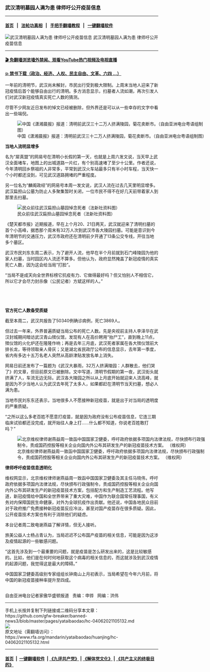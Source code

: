 ### 武汉清明墓园人满为患  律师吁公开疫苗信息
------------------------

#### [首页](https://github.com/gfw-breaker/banned-news3/blob/master/README.md) &nbsp;&nbsp;|&nbsp;&nbsp; [法轮功真相](https://github.com/begood0513/basic/blob/master/README.md)  &nbsp;&nbsp;|&nbsp;&nbsp; [手把手翻墙教程](https://github.com/gfw-breaker/guides/wiki)  &nbsp;&nbsp;|&nbsp;&nbsp; [一键翻墙软件](https://github.com/gfw-breaker/nogfw/blob/master/README.md)  



<div id="headerimg">
 <img alt="武汉清明墓园人满为患  律师吁公开疫苗信息" src="https://www.rfa.org/mandarin/yataibaodao/huanjing/hc-04062021105132.html/@@images/24687c2d-1a79-4e80-9179-26457cbc43c6.jpeg" title="武汉清明墓园人满为患  律师吁公开疫苗信息"/>
 <span class="lead_image_caption">
  武汉清明墓园人满为患  律师吁公开疫苗信息
 </span>
 <!-- zoomattribute -->
</div>

<hr/>


#### [ 🎬  免翻墙浏览墙外禁闻、观看YouTube热门视频及电视直播](https://github.com/gfw-breaker/HelloWorld)

#### [ 💥  禁书下载（政治、经济、人权、民主自由、文革、六四 ...）](https://github.com/gfw-breaker/books/blob/master/README.md)

<div id="storytext">
 <p>
 </p>
 <p>
  一年前的清明节，武汉尚未解封，市民出行受到极大限制。上周末当地人迎来了新冠疫情后首个能够自由出行的清明。多方消息显示，扫墓者人流如潮，再次引发人们对武汉新冠疫情真实死亡人数的猜测。
 </p>
 <p>
  尽管不少网友近日发布的悼文已经被删除，但外界还是可以从一些幸存的文字中看出一些端倪。
 </p>
 <p>
  <figure class="image-richtext image-inline captioned" style="width:620px;">
   <img alt="中国《潇湘晨报》报道：清明前武汉三十二万人挤满陵园，菊花卖断市。（自由亚洲电台粤语组制图）" src="https://www.rfa.org/mandarin/yataibaodao/huanjing/hc-04062021105132.html/hc0406a.jpg/@@images/dd8a1349-7de2-4460-855c-35d72329d533.png" title="hc0406a.jpg"/>
   <figcaption class="image-caption">
    中国《潇湘晨报》报道：清明前武汉三十二万人挤满陵园，菊花卖断市。（自由亚洲电台粤语组制图）
   </figcaption>
   <small>
   </small>
  </figure>
 </p>
 <p>
  <strong>
   当地人流明显增多
  </strong>
 </p>
 <p>
  名为“犀真盟”的网易号在清明小长假的第一天，也就是上周六发文说，当天早上武汉全面堵车，地图上的出城道路一片红，有个别高速堵了至少十公里。作者还说，今年清明回乡祭祖的人非常多，平常到武汉火车站最多只有半小时车程，当天快一个小时都还没到，可见武汉道路拥堵的严重程度。
 </p>
 <p>
  另一位名为“麟阁政经”的网易号本周一发文说，武汉人流在过去几天里明显增多。武汉扁担山公墓为防止人多聚集暂时关闭，一位市民不得不在好几天前带着家人到那里去扫墓。
 </p>
 <p>
  <figure class="image-richtext image-inline captioned" style="width:620px;">
   <img alt="民众前往武汉扁担山墓园悼念死者（法新社资料图）" src="https://www.rfa.org/mandarin/yataibaodao/huanjing/hc-04062021105132.html/hc0406b.jpg/@@images/22b0025d-8d14-424a-9bfb-f9f3ba205c87.jpeg" title="hc0406b.jpg"/>
   <figcaption class="image-caption">
    民众前往武汉扁担山墓园悼念死者（法新社资料图）
   </figcaption>
   <small>
   </small>
  </figure>
 </p>
 <p>
  《楚天都市报》近期报道，早在上个月20、21日两天，武汉就迎来了清明扫墓的首个小高峰，据悉那个周末有32万人次到武汉市各大陵园扫墓。可能是意识到今年清明节的交通压力，武汉市政府还在清明前夕开通了13条公交专线，开往当地多个墓区。
 </p>
 <p>
  武汉市民刘东东周二表示，为了避开人流，他早在半个月前就到石门峰陵园为他的家人扫墓，当时园区内人流还不算多。但他认为，政府显然掩盖了新冠疫情的真实死亡人数，因为这会给当局“打脸”。
 </p>
 <p>
  “当局不是成天向全世界标榜它抗疫有力、它做得最好吗？但又怕别人不相信它，所以它才会尽力封杀像（公民记者）方斌这样的人。”
 </p>
 <p>
  <br/>
 </p>
 <p>
  <br/>
 </p>
 <p>
  <strong>
   官方死亡人数备受质疑
  </strong>
 </p>
 <p>
  截至本周二，武汉共报告了50340例确诊病例，死亡3869人。
 </p>
 <p>
  但过去一年来，外界普遍质疑当局公布的死亡人数。先是央视前主持人李泽华在武汉封城期间暗访武汉青山殡仪馆，发现有人在高价聘用“抬尸工”，直到晚上11点，殡仪馆的火化炉还在隆隆作响；再是去年三月底，武汉死者家属在各大殡仪馆前大排长龙，等待领取亲人骨灰；又是湖北省民政厅公布的信息显示，去年第一季度，省内有多达十五万名老人突然从高龄津贴发放名单上消失。
 </p>
 <p>
  网易日前还发布了一篇题为《武汉大暴雨，32万人挤满陵园：人群散去，他们哭了》的文章，但目前原文已被删除。文中写道，清明节假期的第一夜，武汉街头就挤满了人，车流无边无际。武汉各大陵园之所以从上月底开始就迎来人流高峰，就是因为不少当地人认为武汉去年死了太多人，如果都赶在清明节当天扫墓，想必人满为患。
 </p>
 <p>
  当地市民刘东东还表示，当地很多人不愿接种新冠疫苗，就是出于对当局的透明度的严重质疑。
 </p>
 <p>
  “之所以这么多老百姓不愿意打疫苗，就是因为政府没有公布疫苗信息，它连三期临床试验都还没完成，就开始往人身上打……什么都不知道，你说老百姓敢打吗？”
 </p>
 <p>
  <figure class="image-richtext image-inline captioned" style="width:620px;">
   <img alt="北京维权律师谢燕益周一致函中国国家卫健委，呼吁政府依据多项国内法律法规，尽快颁布行政强制令，责成国药控股等相关企业向国内外公布其研发生产的新冠疫苗技术方案。 （维权网）" src="https://www.rfa.org/mandarin/yataibaodao/huanjing/hc-04062021105132.html/hc0406c.jpg/@@images/f123d65d-0dff-4877-86fc-b4c10b0b009e.jpeg" title="hc0406c.jpg"/>
   <figcaption class="image-caption">
    北京维权律师谢燕益周一致函中国国家卫健委，呼吁政府依据多项国内法律法规，尽快颁布行政强制令，责成国药控股等相关企业向国内外公布其研发生产的新冠疫苗技术方案。 （维权网）
   </figcaption>
   <small>
   </small>
  </figure>
 </p>
 <p>
  <strong>
   律师呼吁疫苗信息透明化
  </strong>
 </p>
 <p>
  维权网显示，北京维权律师谢燕益周一致函中国国家卫健委及其主任马晓伟，呼吁政府依据多项国内法律法规，尽快颁布行政强制令，责成国药控股等相关企业向国内外公布其研发生产的新冠疫苗技术方案，包括配方和生产制造工艺流程。他写道，新冠疫情给中国和全世界带来了重大灾难，中国作为联合国常任理事国，有义务对内保障国民生命健康，对外为全球抗疫作出贡献。他还说，中国各地民众目前对于政府推广免费接种新冠疫苗反应冷淡，甚至对国产疫苗存在很多质疑。因此，公开疫苗技术方案也有利于消除他们的疑虑。
 </p>
 <p>
  本台记者周二致电谢燕益了解详情，但无人接听。
 </p>
 <p>
  旅美公益人士杨占青认为，当局迟迟不公布国产疫苗的相关信息，可能是因为这涉及疫情起源的一些敏感问题。
 </p>
 <p>
  “这首先涉及到一个最重要的问题，就是疫苗是怎么研发出来的，这是比较敏感的。比如，他们是在何时何地获取这个病毒的相关信息的，而这就涉及到武汉疫情的起源问题，我觉得这是最大的障碍。”
 </p>
 <p>
  中国国家卫健委高级别专家组组长钟南山上月初表示，当局希望在今年六月前，将中国的新冠疫苗接种率提升至四成。
 </p>
 <p>
  <br/>
  自由亚洲电台记者家傲华盛顿报道   责编：申铧   网编：洪伟
 </p>
</div>

<hr/>
手机上长按并复制下列链接或二维码分享本文章：<br/>
https://github.com/gfw-breaker/banned-news3/blob/master/pages/yataibaodao/hc-04062021105132.md <br/>
<a href='https://github.com/gfw-breaker/banned-news3/blob/master/pages/yataibaodao/hc-04062021105132.md'><img src='https://github.com/gfw-breaker/banned-news3/blob/master/pages/yataibaodao/hc-04062021105132.md.png'/></a> <br/>
原文地址（需翻墙访问）：https://www.rfa.org/mandarin/yataibaodao/huanjing/hc-04062021105132.html


------------------------
#### [首页](https://github.com/gfw-breaker/banned-news3/blob/master/README.md) &nbsp;|&nbsp; [一键翻墙软件](https://github.com/gfw-breaker/nogfw/blob/master/README.md) &nbsp;| [《九评共产党》](https://github.com/gfw-breaker/9ping.md/blob/master/README.md#九评之一评共产党是什么) | [《解体党文化》](https://github.com/gfw-breaker/jtdwh.md/blob/master/README.md) | [《共产主义的终极目的》](https://github.com/gfw-breaker/gczydzjmd.md/blob/master/README.md)


<img src='http://gfw-breaker.win/banned-news3/pages/yataibaodao/hc-04062021105132.md' width='0px' height='0px'/>